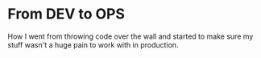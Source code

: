 # From DEV to OPS

How I went from throwing code over the wall and started to make sure my stuff
wasn't a huge pain to work with in production.
